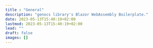 ```yaml
---
title : "General"
description: "genocs library's Blazor WebAssembly Boilerplate."
date: 2023-05-13T15:40:19+02:00
lastmod: 2023-05-13T15:40:19+02:00
lead: ""
draft: false
images: []
---
```

